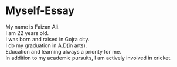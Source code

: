 # Myself-Essay
My name is Faizan Ali.
<br>
I am 22 years old.
<br>
I was born and raised in Gojra city.
<br>
I do my graduation in A.D(in arts).
<br>
Education and learning always a priority for me.
<br>
In addition to my academic pursuits, I am actively involved in cricket.
